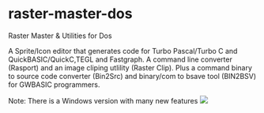 # raster-master-dos
Raster Master &amp; Utilities for Dos

A Sprite/Icon editor that generates code for Turbo Pascal/Turbo C and QuickBASIC/QuickC,TEGL and Fastgraph. A command line converter (Rasport) and an image cliping utlility (Raster Clip). Plus a command binary to source code converter (Bin2Src) and binary/com to bsave tool (BIN2BSV) for GWBASIC programmers.

Note: There is a Windows version with many new features 
![](https://github.com/RetroNick2020/raster-master)

